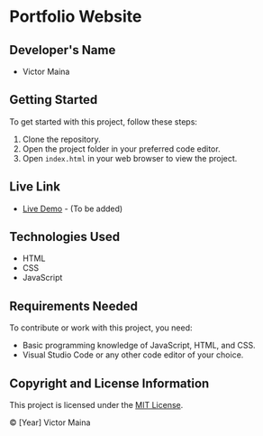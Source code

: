 # Portfolio Website

## Developer's Name
- Victor Maina

## Getting Started
To get started with this project, follow these steps:
1. Clone the repository.
2. Open the project folder in your preferred code editor.
3. Open `index.html` in your web browser to view the project.

## Live Link
- [Live Demo](#) - (To be added)

## Technologies Used
- HTML
- CSS
- JavaScript

## Requirements Needed
To contribute or work with this project, you need:
- Basic programming knowledge of JavaScript, HTML, and CSS.
- Visual Studio Code or any other code editor of your choice.

## Copyright and License Information
This project is licensed under the [MIT License](LICENSE).

© [Year] Victor Maina

